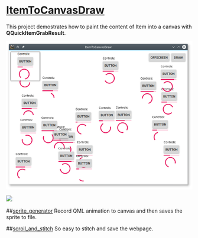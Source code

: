# [ItemToCanvasDraw](./main.qml)
This project demostrates how to paint the content of Item into a canvas with **QQuickItemGrabResult**.

![](./main.0.png)

![](./main.1.png)

##[sprite_generator](./sprite_generator.qml)
Record QML animation to canvas and then saves the sprite to file.

##[scroll_and_stitch](./scroll_and_stitch.qml)
So easy to stitch and save the webpage.

